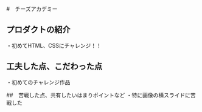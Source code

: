 #　チーズアカデミー

## プロダクトの紹介
・初めてHTML、CSSにチャレンジ！！

## 工夫した点、こだわった点
・初めてのチャレンジ作品

##　苦戦した点、共有したいはまりポイントなど
・特に画像の横スライドに苦戦した